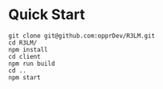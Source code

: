 # Quick Start

```
git clone git@github.com:opprDev/R3LM.git
cd R3LM/
npm install
cd client
npm run build
cd ..
npm start
```



